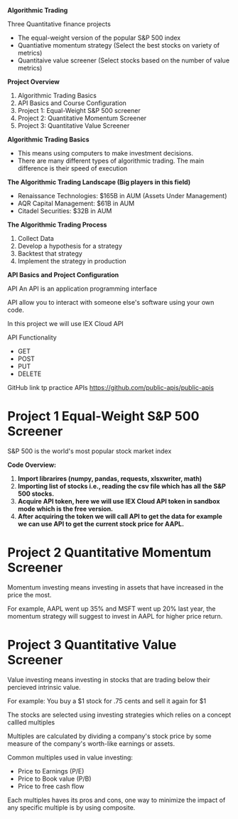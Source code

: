 **Algorithmic Trading**

Three Quantitative finance projects

- The equal-weight version of the popular S&P 500 index
- Quantiative momentum strategy (Select the best stocks on variety of metrics)
- Quantitaive value screener (Select stocks based on the number of value metrics)

**Project Overview**
1. Algorithmic Trading Basics
2. API Basics and Course Configuration
3. Project 1: Equal-Weight S&P 500 screener
4. Project 2: Quantitative Momentum Screener
5. Project 3: Quantitative Value Screener

**Algorithmic Trading Basics**
- This means using computers to make investment decisions.
- There are many different types of algorithmic trading. The main difference is their speed of execution

**The Algorithmic Trading Landscape (Big players in this field)**
- Renaissance Technologies: $165B in AUM (Assets Under Management)
- AQR Capital Management: $61B in AUM 
- Citadel Securities: $32B in AUM

**The Algorithmic Trading Process**
1. Collect Data
2. Develop a hypothesis for a strategy
3. Backtest that strategy
4. Implement the strategy in production

**API Basics and Project Configuration**

API 
An API is an application programming interface

API allow you to interact with someone else's software using your own code.

In this project we will use IEX Cloud API

API Functionality
- GET
- POST
- PUT
- DELETE

GitHub link tp practice APIs
https://github.com/public-apis/public-apis

# Project 1 Equal-Weight S&P 500 Screener
S&P 500 is the world's most popular stock market index

**Code Overview:**

1. **Import librarires (numpy, pandas, requests, xlsxwriter, math)**
2. **Importing list of stocks i.e., reading the csv file which has all the S&P 500 stocks.** 
3. **Acquire API token, here we will use IEX Cloud API token in sandbox mode which is the free version.**
4. **After acquiring the token we will call API to get the data for example we can use API to get the current stock price for AAPL.**


# Project 2 Quantitative Momentum Screener
Momentum investing means investing in assets that have increased in the price the most.

For example, AAPL went up 35% and MSFT went up 20% last year, the momentum strategy will suggest to invest in AAPL for higher price return.


# Project 3 Quantitative Value Screener
Value investing means investing in stocks that are trading below their percieved intrinsic value.

For example: You buy a $1 stock for .75 cents and sell it again for $1

The stocks are selected using investing strategies which relies on a concept callled multiples

Multiples are calculated by dividing a company's stock price by some measure of the company's worth-like earnings or assets.

Common multiples used in value investing:
- Price to Earnings (P/E)
- Price to Book value (P/B)
- Price to free cash flow 

Each multiples haves its pros and cons, one way to minimize the impact of any specific multiple is by using composite.
